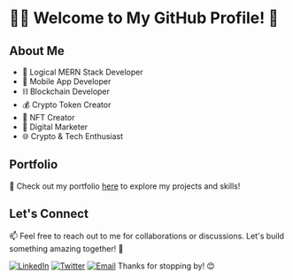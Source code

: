 # 👨‍💻 Welcome to My GitHub Profile! 👋

## About Me
- 🧠 Logical MERN Stack Developer
- 📱 Mobile App Developer
- ⛓️ Blockchain Developer
- 💰 Crypto Token Creator
- 🎨 NFT Creator
- 🚀 Digital Marketer
- 🌐 Crypto & Tech Enthusiast

## Portfolio
🌟 Check out my portfolio [here](https://rjbworld.org/projects) to explore my projects and skills!

## Let's Connect
📫 Feel free to reach out to me for collaborations or discussions. Let's build something amazing together! 🚀

[![LinkedIn](https://img.shields.io/badge/LinkedIn-Connect-blue)](https://www.linkedin.com/in/moshoodraji/)
[![Twitter](https://img.shields.io/badge/Twitter-Follow-blue)](https://twitter.com/icognitopap/)
[![Email](https://img.shields.io/badge/Email-Contact-red)](mailto:rajimoshood200482@gmail.com)
Thanks for stopping by! 😊
